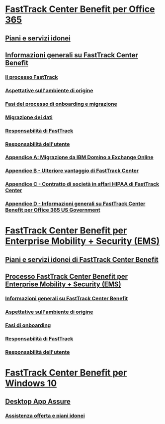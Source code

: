 # [FastTrack Center Benefit per Office 365](O365-fasttrack-benefit-for-office-365.md)
## [Piani e servizi idonei](O365-eligible-services-and-plans.md)
## [Informazioni generali su FastTrack Center Benefit](O365-fasttrack-benefit-overview.md)
### [Il processo FastTrack](O365-fasttrack-process.md)
### [Aspettative sull'ambiente di origine](O365-source-environment-expectations.md)
### [Fasi del processo di onboarding e migrazione](O365-onboarding-and-migration.md)
### [Migrazione dei dati](O365-data-migration.md)
### [Responsabilità di FastTrack](O365-fasttrack-responsibilities.md)
### [Responsabilità dell'utente](O365-your-responsibilities.md)
### [Appendice A: Migrazione da IBM Domino a Exchange Online](O365-from-ibm-domino-to-exchange-online.md)
### [Appendice B - Ulteriore vantaggio di FastTrack Center](O365-fasttrack-additional-benefits.md)
### [Appendice C - Contratto di società in affari HIPAA di FastTrack Center](O365-hipaa-business-associate-agreement.md)
### [Appendice D - Informazioni generali su FastTrack Center Benefit per Office 365 US Government](US-Gov-appendix-overview.md)
# [FastTrack Center Benefit per Enterprise Mobility + Security (EMS)](https://docs.microsoft.com/it-IT/enterprise-mobility-security/Solutions/enterprise-mobility-fasttrack-program?toc=/fasttrack/fasttrack/toc.json)
## [Piani e servizi idonei di FastTrack Center Benefit](https://docs.microsoft.com/it-IT/enterprise-mobility-security/Solutions/fasttrack-center-benefit-for-enterprise-mobility-suite-ems?toc=/fasttrack/fasttrack/toc.json)
## [Processo FastTrack Center Benefit per Enterprise Mobility + Security (EMS)](https://docs.microsoft.com/it-IT/enterprise-mobility-security/Solutions/fasttrack-center-benefit-process-for-enterprise-mobility-suite-ems?toc=/fasttrack/fasttrack/toc.json)
### [Informazioni generali su FastTrack Center Benefit](https://docs.microsoft.com/it-IT/enterprise-mobility-security/Solutions/fasttrack-center-benefit-process-for-ems-overview?toc=/fasttrack/fasttrack/toc.json)
### [Aspettative sull'ambiente di origine](https://docs.microsoft.com/it-IT/enterprise-mobility-security/Solutions/fasttrack-center-benefit-process-for-ems-environment-expectations?toc=/fasttrack/fasttrack/toc.json)
### [Fasi di onboarding](https://docs.microsoft.com/it-IT/enterprise-mobility-security/Solutions/fasttrack-center-benefit-process-for-ems-phases?toc=/fasttrack/fasttrack/toc.json)
### [Responsabilità di FastTrack](https://docs.microsoft.com/it-IT/enterprise-mobility-security/Solutions/fasttrack-center-benefit-process-for-ems-fasttrack-responsibilities?toc=/fasttrack/fasttrack/toc.json)
### [Responsabilità dell'utente](https://docs.microsoft.com/it-IT/enterprise-mobility-security/Solutions/fasttrack-center-benefit-process-for-ems-your-responsibilities?toc=/fasttrack/fasttrack/toc.json)
# [FastTrack Center Benefit per Windows 10](Win-10-fasttrack-benefit-for-Windows-10.md)
## [Desktop App Assure](Win-10-desktop-app-assure.md)
### [Assistenza offerta e piani idonei](Win-10-daa-assistance-offered-and-plans.md)